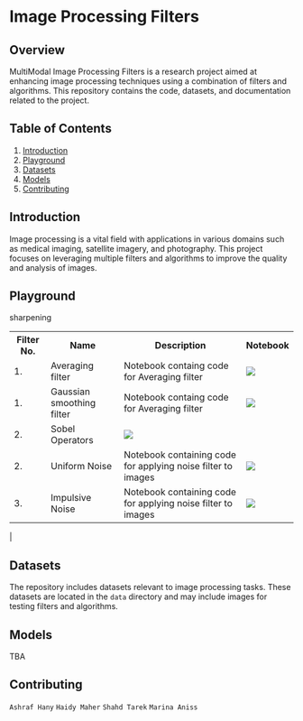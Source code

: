 #  Image Processing Filters

## Overview

MultiModal Image Processing Filters is a research project aimed at enhancing image processing techniques using a combination of filters and algorithms. This repository contains the code, datasets, and documentation related to the project.

## Table of Contents

1. [Introduction](#introduction)
2. [Playground](#playground)
3. [Datasets](#datasets)
4. [Models](#models)
5. [Contributing](#contributing)

## Introduction

Image processing is a vital field with applications in various domains such as medical imaging, satellite imagery, and photography. This project focuses on leveraging multiple filters and algorithms to improve the quality and analysis of images.

## Playground

<table class="tg">
  <tr>
    <th class="tg-yw4l"><b>Filter No.</b></th>
    <th class="tg-yw4l"><b>Name</b></th>
    <th class="tg-yw4l"><b>Description</b></th>
    <th class="tg-yw4l"><b>Notebook</b></th>
<!--     <th class="tg-yw4l"><b>Github</b></th> -->
  </tr>
  <tr>
    <td class="tg-yw4l">1.</td>
    <td class="tg-yw4l">Averaging filter</td>
    <td class="tg-yw4l">Notebook containg code for Averaging filter</td>
    <td class="tg-yw4l"><a href="https://colab.research.google.com/drive/1aLLf_hqWHNJr3WKBjp8bknzjsjkO_-dV?usp=sharing">
  <img src="https://colab.research.google.com/assets/colab-badge.svg" width = '' >
</a></td>

<tr>
    <td class="tg-yw4l">1.</td>
    <td class="tg-yw4l">Gaussian smoothing filter</td>
    <td class="tg-yw4l">Notebook containg code for Averaging filter</td>
    <td class="tg-yw4l"><a href="https://colab.research.google.com/drive/1x7Phy98uSvj5UgEaRb6uCD2gH9WTs29e#scrollTo=wcilq0hbIxAY">
  <img src="https://colab.research.google.com/assets/colab-badge.svg" width = '' >
</a></td>
    
<!--     <td class="tg-yw4l"><a href="https://github.com/ImageProcessingFilters/EdgeDetection">
  <img src="https://img.shields.io/badge/GitHub-12100E?style=for-the-badge&logo=github&logoColor=white" width = '' >
      </a></td> -->
  </tr>
  <tr>
    <td class="tg-yw4l">2.</td>
    <td class="tg-yw4l">Sobel Operators</td>
sharpening    <td class="tg-yw4l"><a href="https://colab.research.google.com/drive/1x7Phy98uSvj5UgEaRb6uCD2gH9WTs29e#scrollTo=wcilq0hbIxAY">
  <img src="https://colab.research.google.com/assets/colab-badge.svg" width = '' >
</a></td>

  
  <tr>
    <td class="tg-yw4l">2.</td>
    <td class="tg-yw4l">Uniform Noise</td>
    <td class="tg-yw4l">Notebook containing code for applying noise filter to images</td>
    <td class="tg-yw4l"><a href="https://colab.research.google.com/drive/1aLLf_hqWHNJr3WKBjp8bknzjsjkO_-dV?usp=sharing">
  <img src="https://colab.research.google.com/assets/colab-badge.svg" width = '' >
</a></td>
<!--     <td class="tg-yw4l"><a href="https://github.com/ImageProcessingFilters/BlurFilter">
  <img src="https://img.shields.io/badge/GitHub-12100E?style=for-the-badge&logo=github&logoColor=white" width = '' >
      </a></td> -->
  </tr>

  <tr>
    <td class="tg-yw4l">3.</td>
    <td class="tg-yw4l">Impulsive Noise</td>
    <td class="tg-yw4l">Notebook containing code for applying noise filter to images</td>
    <td class="tg-yw4l"><a href="https://colab.research.google.com/drive/1x7Phy98uSvj5UgEaRb6uCD2gH9WTs29e#scrollTo=WOQGdCzIK0Hh">
  <img src="https://colab.research.google.com/assets/colab-badge.svg" width = '' >
</a></td>

    
<!--     <td class="tg-yw4l"><a href="https://github.com/ImageProcessingFilters/BlurFilter">
  <img src="https://img.shields.io/badge/GitHub-12100E?style=for-the-badge&logo=github&logoColor=white" width = '' >
      </a></td> -->
  </tr>
  
</table>                                           |

## Datasets

The repository includes datasets relevant to image processing tasks. These datasets are located in the `data` directory and may include images for testing filters and algorithms.

## Models

TBA

## Contributing
`Ashraf Hany`
`Haidy Maher`
`Shahd Tarek`
`Marina Aniss`
